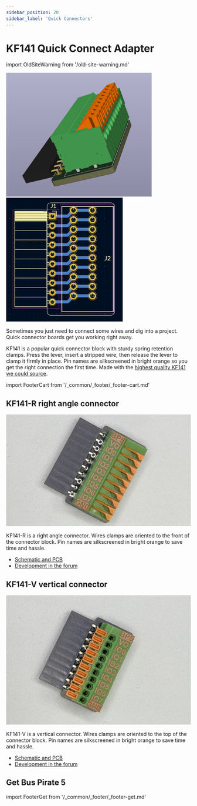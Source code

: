 ```yaml
---
sidebar_position: 20
sidebar_label: 'Quick Connectors'
---
```


# KF141 Quick Connect Adapter



import OldSiteWarning from '/old-site-warning.md'

<OldSiteWarning/>




![](./img/kf141r-render.png)![](./img/kf141r-pcb-2.jpg)  

Sometimes you just need to connect some wires and dig into a project. Quick connector boards get you working right away.

KF141 is a popular quick connector block with sturdy spring retention clamps. Press the lever, insert a stripped wire, then release the lever to clamp it firmly in place. Pin names are silkscreened in bright orange so you get the right connection the first time. Made with the [highest quality KF141 we could source](https://forum.buspirate.com/t/kf141-quick-connector-adapter/90/4?u=ian).

import FooterCart from '/_common/_footer/_footer-cart.md' 

<FooterCart/>

## KF141-R right angle connector

![](./img/kf141r.jpg)

KF141-R is a right angle connector. Wires clamps are oriented to the front of the connector block. Pin names are silkscreened in bright orange to save time and hassle.

- [Schematic and PCB](https://github.com/DangerousPrototypes/BusPirate5-hardware/tree/main/kf141r-adapter)
- [Development in the forum](https://forum.buspirate.com/t/kf141-quick-connector-adapter/90?u=ian)


## KF141-V vertical connector

![](./img/kf141v.jpg)

KF141-V is a vertical connector. Wires clamps are oriented to the top of the connector block. Pin names are silkscreened in bright orange to save time and hassle.

- [Schematic and PCB](https://github.com/DangerousPrototypes/BusPirate5-hardware/tree/main/kf141v-adapter)
- [Development in the forum](https://forum.buspirate.com/t/kf141-quick-connector-adapter/90?u=ian)

## Get Bus Pirate 5
import FooterGet from '/_common/_footer/_footer-get.md' 

<FooterGet/>



